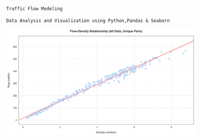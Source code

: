 ```
Traffic Flow Modeling 

Data Analysis and Visualization using Python,Pandas & Seaborn
```

!["combined_flow_density_unique_pairs.png"](./flow_density_plots/combined_flow_density_unique_pairs.png)